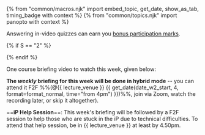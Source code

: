 {% from "common/macros.njk" import embed_topic, get_date, show_as_tab, timing_badge with context %}
{% from "common/topics.njk" import  panopto with context %}

<include src="../../admin/common-notices-fragment.md#tutorial-start" />

<box type="info" header="**In-video quizzes can earn you bonus participation marks!**" dismissible >

<include src="../../admin/participation.md#in-video-quiz-info" />

Answering in-video quizzes can earn you [bonus participation marks](../../admin/participation.md).
</box>

{% if S == "2" %}
<!--
<box type="important" dismissible>

**Heads up: PE rescheduled!**{.text-danger}

Due to the Good Friday holiday, the [team project practical exam](../../admin/tp-pe.html) that we usually do on the last lecture day ({{ get_date(date_w13_start, 4, format=format_normal, time="1400-1600") }}) has been ==rescheduled on the following day (**{{ get_date(date_w13_start, 5, format=format_normal, time="1400-1600") }}**)==. Please keep your calendar clear on that slot.
</box>
-->
{% endif %}

<panel type="info" header="##### ==[MUST-WATCH]== Course Briefing Videos" expanded >

One course briefing video to watch this week, given below:

<include src="../../admin/courseBriefings.md#course-briefing-w3" />

**The _weekly_ briefing for this week will be done in hybrid mode** -- you can attend it F2F %%(@{{ lecture_venue }} {{ get_date(date_w2_start, 4, format=format_normal, time="from 4pm") }})%%, join via Zoom, watch the recording later, or skip it altogether).<br>

==**iP Help Session**==: This week's briefing will be followed by a F2F session to help those who are stuck in the iP due to technical difficulties. To attend that help session, be in {{ lecture_venue }} at least by 4.50pm.
</panel>
<p/>